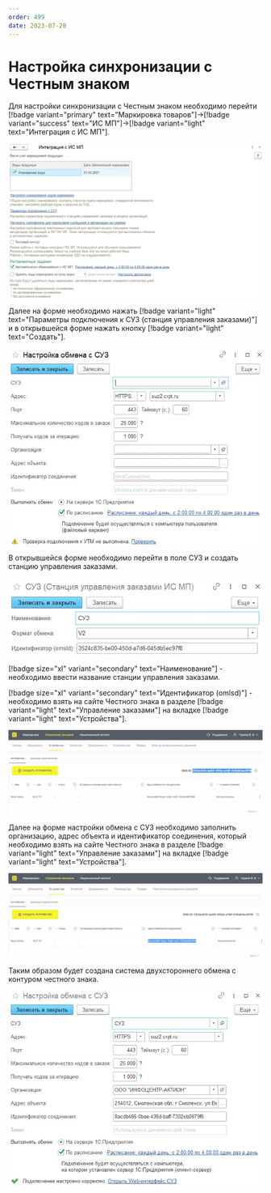 ```yaml
---
order: 499
date: 2023-07-20
---
```

# Настройка синхронизации с Честным знаком

Для настройки синхронизации с Честным знаком необходимо перейти [!badge variant="primary" text="Маркировка товаров"]->[!badge variant="success" text="ИС МП"]->[!badge variant="light" text="Интеграция с ИС МП"].

![](/images/маркировка/Интеграция_ис_мп.jpg)

Далее на форме необходимо нажать [!badge variant="light" text="Параметры подключения к СУЗ (станция управления заказами)"] и в открывшейся форме нажать кнопку [!badge variant="light" text="Создать"].

![](/images/маркировка/Настройка_обмена_суз.jpg)

В открывшейся форме необходимо перейти в поле СУЗ и создать станцию управления заказами.

![](/images/маркировка/Создание_СУЗ.jpg)

[!badge size="xl" variant="secondary" text="Наименование"] - необходимо ввести название станции управления заказами.

[!badge size="xl" variant="secondary" text="Идентификатор (omlsd)"] - необходимо взять на сайте Честного знака в разделе [!badge variant="light" text="Управление заказами"] на вкладке [!badge variant="light" text="Устройства"]. 

![](/images/маркировка/ЧЗ_omlsd.jpg)

Далее на форме настройки обмена с СУЗ необходимо заполнить организацию, адрес объекта и идентификатор соединения, который необходимо взять на сайте Честного знака в разделе [!badge variant="light" text="Управление заказами"] на вкладке [!badge variant="light" text="Устройства"]. 

![](/images/маркировка/ЧЗ_идентификатор_соединения.jpg)

Таким образом будет создана система двухстороннего обмена с контуром честного знака.  

![](/images/маркировка/Настройка_обмена_суз_итог.jpg)



